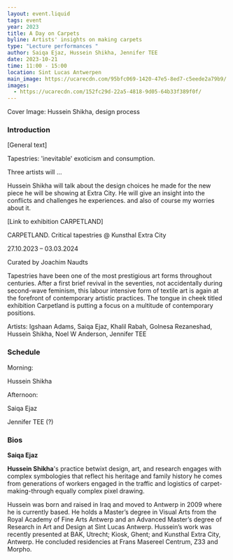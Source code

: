 ```yaml
---
layout: event.liquid
tags: event
year: 2023
title: A Day on Carpets
byline: Artists' insights on making carpets
type: "Lecture performances "
author: Saiqa Ejaz, Hussein Shikha, Jennifer TEE
date: 2023-10-21
time: 11:00 - 15:00
location: Sint Lucas Antwerpen
main_image: https://ucarecdn.com/95bfc069-1420-47e5-8ed7-c5eede2a79b9/
images:
  - https://ucarecdn.com/152fc29d-22a5-4818-9d05-64b33f389f0f/
---
```

Cover Image: Hussein Shikha, design process

### Introduction

\[General text]

Tapestries: 'inevitable' exoticism and consumption.

Three artists will ... 

Hussein Shikha will talk about the design choices he made for the new piece he will be showing at Extra City. He will give an insight into the conflicts and challenges he experiences. and also of course my worries about it. 

\[Link to exhibition CARPETLAND]

CARPETLAND. Critical tapestries @ Kunsthal Extra City

27.10.2023 – 03.03.2024

Curated by Joachim Naudts

Tapestries have been one of the most prestigious art forms throughout centuries. After a first brief revival in the seventies, not accidentally during second-wave feminism, this labour intensive form of textile art is again at the forefront of contemporary artistic practices. The tongue in cheek titled exhibition Carpetland is putting a focus on a multitude of contemporary positions.

Artists: Igshaan Adams, Saiqa Ejaz,  Khalil Rabah, Golnesa Rezaneshad, Hussein Shikha, Noel W Anderson, Jennifer TEE

### Schedule 

Morning: 

Hussein Shikha 

Afternoon: 

Saiqa Ejaz 

Jennifer TEE (?)

### Bios

**Saiqa Ejaz**

**Hussein Shikha**'s practice betwixt design, art, and research engages with complex symbologies that reflect his heritage and family history he comes from generations of workers engaged in the traffic and logistics of carpet-making-through equally complex pixel drawing. 

Hussein was born and raised in Iraq and moved to Antwerp in 2009 where he is currently based. He holds a Master’s degree in Visual Arts from the Royal Academy of Fine Arts Antwerp and an Advanced Master’s degree of Research in Art and Design at Sint Lucas Antwerp. Hussein’s work was recently presented at BAK, Utrecht; Kiosk, Ghent; and Kunsthal Extra City, Antwerp. He concluded residencies at Frans Masereel Centrum, Z33 and Morpho.